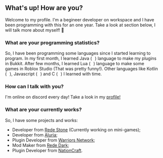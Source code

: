## What's up! How are you?

Welcome to my profile. I'm a begineer developer on workspace and I have been programming with this for an one year.
Take a look at section below, I will talk more about myself! :eyes:

### What are your programming statistics?

So, I have been programming some languages since I started learning to program. In my first month, I learned Java (<img src="https://cdn.icon-icons.com/icons2/195/PNG/256/Java_23404.png" width="10" height="10">) language to make my plugins in Bukkit. After few months, I learned Lua (<img src="https://cdn.icon-icons.com/icons2/512/PNG/512/prog-lua02_icon-icons.com_50785.png" width="10" height="10">) language to make some games in Roblox Studio (That was pretty funny!). Other languages like Kotlin (<img src="https://cdn.icon-icons.com/icons2/2107/PNG/512/file_type_kotlin_icon_130487.png" width="10" height="10">), Javascript (<img src="https://cdn.icon-icons.com/icons2/2108/PNG/512/javascript_icon_130900.png" width="10" height="10">) and C (<img src="https://cdn.icon-icons.com/icons2/2415/PNG/512/c_original_logo_icon_146611.png" width="10" height="10">) I learned with time.

### How can I talk with you?

I'm online on discord every day! Take a look in my [profile!](https://discordhub.com/profile/569169235742556200)

### What are your currently works?

So, I have some projects and works:

  * Developer from [Rede Stone](https://twitter.com/servidorstone?lang=pt) (Currently working on mini-games);
  * Developer from [Aluria](https://github.com/AluriaDev);
  * Plugin Developer from [Warriors Network](http://animes.redewarriors.com/);
  * Mod Maker from [Rede Dark](https://discord.gg/r5X4TYNfat);
  * Plugin Developer from [NationCraft](https://discord.gg/rHeAxr85h8).

